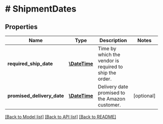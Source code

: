 # # ShipmentDates

## Properties

Name | Type | Description | Notes
------------ | ------------- | ------------- | -------------
**required_ship_date** | [**\DateTime**](\DateTime.md) | Time by which the vendor is required to ship the order. |
**promised_delivery_date** | [**\DateTime**](\DateTime.md) | Delivery date promised to the Amazon customer. | [optional]

[[Back to Model list]](../../README.md#models) [[Back to API list]](../../README.md#endpoints) [[Back to README]](../../README.md)
